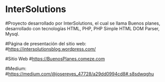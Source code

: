 ﻿# InterSolutions

#Proyecto desarrollado por InterSolutions, el cual se llama Buenos planes, desarrollado con tecnologías HTML, PHP, PHP Simple HTML DOM Parser,  Mysql.

#Página de presentación del sitio web:
#https://intersolutionsblog.wordpress.com/

#Sitio Web
#https://BuenosPlanes.comeze.com

#Medium:
#https://medium.com/@josereyes_47728/a29dd0994cd8#.s8sdwqghu
